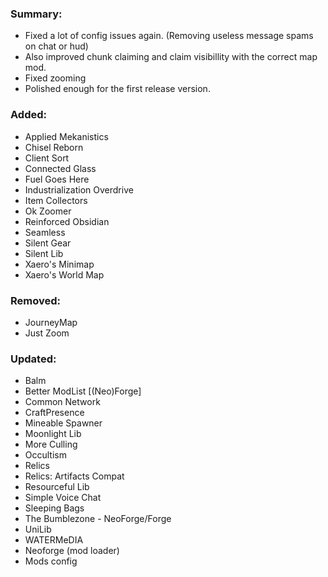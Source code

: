 ### Summary:
- Fixed a lot of config issues again. (Removing useless message spams on chat or hud)
- Also improved chunk claiming and claim visibillity with the correct map mod. 
- Fixed zooming
- Polished enough for the first release version.
### Added:
- Applied Mekanistics
- Chisel Reborn
- Client Sort
- Connected Glass
- Fuel Goes Here
- Industrialization Overdrive
- Item Collectors
- Ok Zoomer
- Reinforced Obsidian
- Seamless
- Silent Gear
- Silent Lib
- Xaero's Minimap
- Xaero's World Map
### Removed:
- JourneyMap
- Just Zoom
### Updated:
- Balm
- Better ModList [(Neo)Forge]
- Common Network
- CraftPresence
- Mineable Spawner
- Moonlight Lib
- More Culling
- Occultism
- Relics
- Relics: Artifacts Compat
- Resourceful Lib
- Simple Voice Chat
- Sleeping Bags
- The Bumblezone - NeoForge/Forge
- UniLib
- WATERMeDIA
- Neoforge (mod loader)
- Mods config